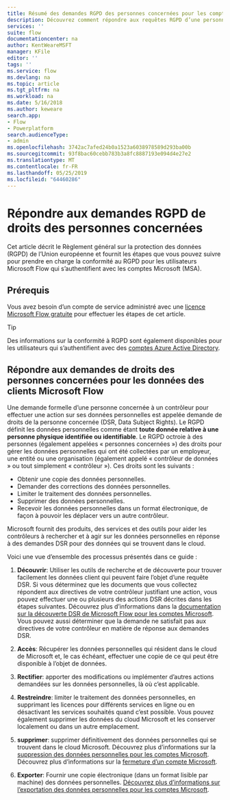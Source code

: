 ```yaml
---
title: Résumé des demandes RGPD des personnes concernées pour les comptes Microsoft (MSA) | Microsoft Docs
description: Découvrez comment répondre aux requêtes RGPD d’une personne concernée pour Microsoft Flow.
services: ''
suite: flow
documentationcenter: na
author: KentWeareMSFT
manager: KFile
editor: ''
tags: ''
ms.service: flow
ms.devlang: na
ms.topic: article
ms.tgt_pltfrm: na
ms.workload: na
ms.date: 5/16/2018
ms.author: keweare
search.app:
- Flow
- Powerplatform
search.audienceType:
- admin
ms.openlocfilehash: 3742ac7afed24b0a1523a6038978589d293ba00b
ms.sourcegitcommit: 93f8bac60cebb783b3a8fc8887193e094d4e27e2
ms.translationtype: MT
ms.contentlocale: fr-FR
ms.lasthandoff: 05/25/2019
ms.locfileid: "64460286"
---
```

# <a name="respond-to-gdpr-data-subject-rights-dsrs-requests"></a>Répondre aux demandes RGPD de droits des personnes concernées

Cet article décrit le Règlement général sur la protection des données (RGPD) de l’Union européenne et fournit les étapes que vous pouvez suivre pour prendre en charge la conformité au RGPD pour les utilisateurs Microsoft Flow qui s’authentifient avec les comptes Microsoft (MSA).

## <a name="prerequisites"></a>Prérequis

Vous avez besoin d’un compte de service administré avec une [licence Microsoft Flow gratuite](https://flow.microsoft.com/pricing/) pour effectuer les étapes de cet article.

>[!TIP]
> Des informations sur la conformité à RGPD sont également disponibles pour les utilisateurs qui s’authentifient avec des [comptes Azure Active Directory](gdpr-dsr-summary.md).
>
>

## <a name="respond-to-dsrs-for-microsoft-flow-customer-data"></a>Répondre aux demandes de droits des personnes concernées pour les données des clients Microsoft Flow

Une demande formelle d’une personne concernée à un contrôleur pour effectuer une action sur ses données personnelles est appelée demande de droits de la personne concernée (DSR, Data Subject Rights). Le RGPD définit les données personnelles comme étant **toute donnée relative à une personne physique identifiée ou identifiable**. Le RGPD octroie à des personnes (également appelées « personnes concernées ») des droits pour gérer les données personnelles qui ont été collectées par un employeur, une entité ou une organisation (également appelé « contrôleur de données » ou tout simplement « contrôleur »). Ces droits sont les suivants :

* Obtenir une copie des données personnelles.
* Demander des corrections des données personnelles.
* Limiter le traitement des données personnelles.
* Supprimer des données personnelles.
* Recevoir les données personnelles dans un format électronique, de façon à pouvoir les déplacer vers un autre contrôleur.

Microsoft fournit des produits, des services et des outils pour aider les contrôleurs à rechercher et à agir sur les données personnelles en réponse à des demandes DSR pour des données qui se trouvent dans le cloud.

Voici une vue d’ensemble des processus présentés dans ce guide :

1. **Découvrir**: Utiliser les outils de recherche et de découverte pour trouver facilement les données client qui peuvent faire l’objet d’une requête DSR. Si vous déterminez que les documents que vous collectez répondent aux directives de votre contrôleur justifiant une action, vous pouvez effectuer une ou plusieurs des actions DSR décrites dans les étapes suivantes. Découvrez plus d’informations dans la [documentation sur la découverte DSR de Microsoft Flow pour les comptes Microsoft](gdpr-dsr-discovery-msa.md). Vous pouvez aussi déterminer que la demande ne satisfait pas aux directives de votre contrôleur en matière de réponse aux demandes DSR.

1. **Accès**: Récupérer les données personnelles qui résident dans le cloud de Microsoft et, le cas échéant, effectuer une copie de ce qui peut être disponible à l’objet de données.

1. **Rectifier**: apporter des modifications ou implémenter d’autres actions demandées sur les données personnelles, là où c’est applicable.

1. **Restreindre**: limiter le traitement des données personnelles, en supprimant les licences pour différents services en ligne ou en désactivant les services souhaités quand c’est possible. Vous pouvez également supprimer les données du cloud Microsoft et les conserver localement ou dans un autre emplacement.

1. **supprimer**: supprimer définitivement des données personnelles qui se trouvent dans le cloud Microsoft. Découvrez plus d’informations sur la [suppression des données personnelles pour les comptes Microsoft](gdpr-dsr-delete-msa.md). Découvrez plus d’informations sur la [fermeture d’un compte Microsoft](gdpr-dsr-accountclose-msa.md).

1. **Exporter**: Fournir une copie électronique (dans un format lisible par machine) des données personnelles. [Découvrez plus d’informations sur l’exportation des données personnelles pour les comptes Microsoft](gdpr-dsr-export-msa.md).
